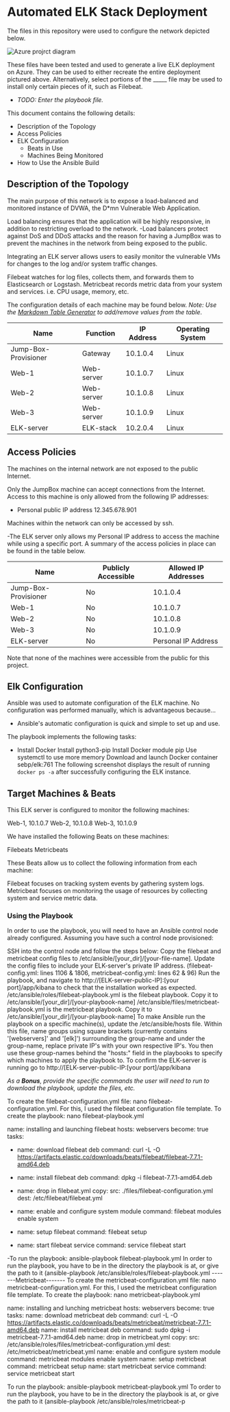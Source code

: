 # Automated ELK Stack Deployment

The files in this repository were used to configure the network depicted below.

![Azure projrct diagram](https://user-images.githubusercontent.com/79946393/121992326-0ab6a680-cd67-11eb-884e-f6b3101ee05f.png)

These files have been tested and used to generate a live ELK deployment on Azure. They can be used to either recreate the entire deployment pictured above. Alternatively, select portions of the _____ file may be used to install only certain pieces of it, such as Filebeat.

- _TODO: Enter the playbook file._

This document contains the following details:

- Description of the Topology
- Access Policies
- ELK Configuration
  - Beats in Use
  - Machines Being Monitored
- How to Use the Ansible Build

## Description of the Topology

The main purpose of this network is to expose a load-balanced and monitored instance of DVWA, the D*mn Vulnerable Web Application.

Load balancing ensures that the application will be highly responsive, in addition to restricting overload to the network.
-Load balancers protect against DoS and DDoS attacks and the reason for having a JumpBox was to prevent the machines in the network from being exposed to the public.

Integrating an ELK server allows users to easily monitor the vulnerable VMs for changes to the log and/or system traffic changes.

Filebeat watches for log files, collects them, and forwards them to Elasticsearch or Logstash.
Metricbeat records metric data from your system and services. i.e. CPU usage, memory, etc.

The configuration details of each machine may be found below.
_Note: Use the [Markdown Table Generator](http://www.tablesgenerator.com/markdown_tables) to add/remove values from the table_.

| Name                  | Function  | IP Address | Operating System |
|-----------------------|-----------|------------|------------------|
| Jump-Box-Provisioner  | Gateway   | 10.1.0.4   | Linux            |
| Web-1                 | Web-server| 10.1.0.7   | Linux            |
| Web-2                 | Web-server| 10.1.0.8   | Linux            |
| Web-3                 | Web-server| 10.1.0.9   | Linux            |
| ELK-server            | ELK-stack | 10.2.0.4   | Linux            |

## Access Policies

The machines on the internal network are not exposed to the public Internet. 

Only the JumpBox  machine can accept connections from the Internet. Access to this machine is only allowed from the following IP addresses:

- Personal public IP address
  12.345.678.901

Machines within the network can only be accessed by ssh.

-The ELK server only allows my Personal IP address to access the machine while using a specific port.
 A summary of the access policies in place can be found in the table below.

| Name                 | Publicly Accessible | Allowed IP Addresses |
|----------------------|---------------------|----------------------|
| Jump-Box-Provisioner | No                  | 10.1.0.4             |
| Web-1                | No                  | 10.1.0.7             |
| Web-2                | No                  | 10.1.0.8             |
| Web-3                | No                  | 10.1.0.9             |
| ELK-server           | No                  | Personal IP Address  |

Note that none of the machines were accessible from the public for this project.

## Elk Configuration

Ansible was used to automate configuration of the ELK machine. No configuration was performed manually, which is advantageous because…

- Ansible's automatic configuration is quick and simple to set up and use.

The playbook implements the following tasks:

- Install Docker
Install python3-pip
Install Docker module pip
Use systemctl to use more memory
Download and launch Docker container sebp/elk:761
The following screenshot displays the result of running `docker ps -a` after successfully configuring the ELK instance.

## Target Machines & Beats

This ELK server is configured to monitor the following machines:

Web-1, 10.1.0.7
Web-2, 10.1.0.8
Web-3, 10.1.0.9

We have installed the following Beats on these machines:

Filebeats
Metricbeats

These Beats allow us to collect the following information from each machine:

Filebeat focuses on tracking system events by gathering system logs.
Metricbeat focuses on monitoring the usage of resources by collecting system and service metric data.

### Using the Playbook

In order to use the playbook, you will need to have an Ansible control node already configured. Assuming you have such a control node provisioned: 

SSH into the control node and follow the steps below:
Copy the filebeat and metricbeat config files to /etc/ansible/[your_dir]/[your-file-name].
Update the config files to include your ELK-server's private IP address. (filebeat-config.yml: lines 1106 & 1806, metricbeat-config.yml: lines 62 & 96)
Run the playbook, and navigate to http://[ELK-server-public-IP]:[your port]/app/kibana to check that the installation worked as expected.
/etc/ansible/roles/filebeat-playbook.yml is the filebeat playbook. Copy it to /etc/ansible/[your_dir]/[your-playbook-name]
/etc/ansible/files/metricbeat-playbook.yml is the metricbeat playbook. Copy it to /etc/ansible/[your_dir]/[your-playbook-name]
To make Ansible run the playbook on a specific machine(s), update the /etc/ansible/hosts file. Within this file, name groups using square brackets (currently contains '[webservers]' and '[elk]') surrounding the group-name and under the group-name, replace private IP's with your own respective IP's. You then use these group-names behind the "hosts:" field in the playbooks to specify which machines to apply the playbook to.
To confirm the ELK-server is running go to http://[ELK-server-public-IP:[your port]/app/kibana

_As a **Bonus**, provide the specific commands the user will need to run to download the playbook, update the files, etc._

To create the filebeat-configuration.yml file: nano filebeat-configuration.yml. 
For this, I used the filebeat configuration file template.
To create the playbook: nano filebeat-playbook.yml

name: installing and launching filebeat hosts: webservers become: true tasks:

- name: download filebeat deb
  command: curl -L -O <https://artifacts.elastic.co/downloads/beats/filebeat/filebeat-7.7.1-amd64.deb>

- name: install filebeat deb
  command: dpkg -i filebeat-7.7.1-amd64.deb

- name: drop in filebeat.yml
  copy:
    src: ./files/filebeat-configuration.yml
    dest: /etc/filebeat/filebeat.yml

- name: enable and configure system module
  command: filebeat modules enable system

- name: setup filebeat
  command: filebeat setup

- name: start filebeat service
 command: service filebeat start

-To run the playbook: ansible-playbook filebeat-playbook.yml
In order to run the playbook, you have to be in the directory the playbook is at, or give the path to it (ansible-playbook /etc/ansible/roles/filebeat-playbook.yml
-------Metricbeat-------
To create the metricbeat-configuration.yml file: nano metricbeat-configuration.yml. For this, I used the metricbeat configuration file template.
To create the playbook: nano metricbeat-playbook.yml

name: installing and lunching metricbeat hosts: webservers become: true tasks:
name: download metricbeat deb command: curl -L -O <https://artifacts.elastic.co/downloads/beats/metricbeat/metricbeat-7.7.1-amd64.deb>
name: install metricbeat deb command: sudo dpkg -i metricbeat-7.7.1-amd64.deb
name: drop in metricbeat.yml copy: src: /etc/ansible/roles/files/metricbeat-configuration.yml dest: /etc/metricbeat/metricbeat.yml
name: enable and configure system module command: metricbeat modules enable system
name: setup metricbeat command: metricbeat setup
name: start metricbeat service command: service metricbeat start

To run the playbook: ansible-playbook metricbeat-playbook.yml
To order to run the playbook, you have to be in the directory the playbook is at, or give the path to it (ansible-playbook /etc/ansible/roles/metricbeat-p
